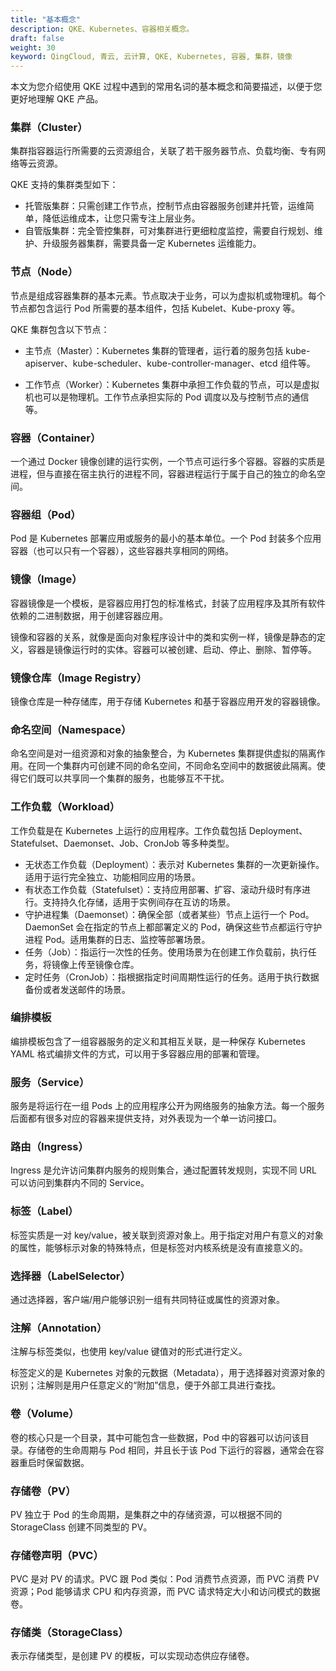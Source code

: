 ```yaml
---
title: "基本概念"
description: QKE、Kubernetes、容器相关概念。
draft: false
weight: 30
keyword: QingCloud, 青云, 云计算, QKE, Kubernetes, 容器, 集群，镜像
---
```


本文为您介绍使用 QKE 过程中遇到的常用名词的基本概念和简要描述，以便于您更好地理解 QKE 产品。

### 集群（Cluster）

集群指容器运行所需要的云资源组合，关联了若干服务器节点、负载均衡、专有网络等云资源。

QKE 支持的集群类型如下：

- 托管版集群：只需创建工作节点，控制节点由容器服务创建并托管，运维简单，降低运维成本，让您只需专注上层业务。
- 自管版集群：完全管控集群，可对集群进行更细粒度监控，需要自行规划、维护、升级服务器集群，需要具备一定 Kubernetes 运维能力。

### 节点（Node）

节点是组成容器集群的基本元素。节点取决于业务，可以为虚拟机或物理机。每个节点都包含运行 Pod 所需要的基本组件，包括 Kubelet、Kube-proxy 等。

QKE 集群包含以下节点：

- 主节点（Master）：Kubernetes 集群的管理者，运行着的服务包括 kube-apiserver、kube-scheduler、kube-controller-manager、etcd 组件等。

- 工作节点（Worker）：Kubernetes 集群中承担工作负载的节点，可以是虚拟机也可以是物理机。工作节点承担实际的 Pod 调度以及与控制节点的通信等。

  <!--客户端节点（Client）：提供 VNC 窗口进行登录，可通过客户端节点登录到集群中其他节点。-->

### 容器（Container）

一个通过 Docker 镜像创建的运行实例，一个节点可运行多个容器。容器的实质是进程，但与直接在宿主执行的进程不同，容器进程运行于属于自己的独立的命名空间。

### 容器组（Pod）

Pod 是 Kubernetes 部署应用或服务的最小的基本单位。一个 Pod 封装多个应用容器（也可以只有一个容器），这些容器共享相同的网络。

### 镜像（Image）

容器镜像是一个模板，是容器应用打包的标准格式，封装了应用程序及其所有软件依赖的二进制数据，用于创建容器应用。

镜像和容器的关系，就像是面向对象程序设计中的类和实例一样，镜像是静态的定义，容器是镜像运行时的实体。容器可以被创建、启动、停止、删除、暂停等。

### 镜像仓库（Image Registry）

镜像仓库是一种存储库，用于存储 Kubernetes 和基于容器应用开发的容器镜像。

### 命名空间（Namespace）

命名空间是对一组资源和对象的抽象整合，为 Kubernetes 集群提供虚拟的隔离作用。在同一个集群内可创建不同的命名空间，不同命名空间中的数据彼此隔离。使得它们既可以共享同一个集群的服务，也能够互不干扰。

### 工作负载（Workload）

工作负载是在 Kubernetes 上运行的应用程序。工作负载包括 Deployment、Statefulset、Daemonset、Job、CronJob 等多种类型。

- 无状态工作负载（Deployment）：表示对 Kubernetes 集群的一次更新操作。适用于运行完全独立、功能相同应用的场景。
- 有状态工作负载（Statefulset）：支持应用部署、扩容、滚动升级时有序进行。支持持久化存储，适用于实例间存在互访的场景。
- 守护进程集（Daemonset）：确保全部（或者某些）节点上运行一个 Pod。DaemonSet 会在指定的节点上都部署定义的 Pod，确保这些节点都运行守护进程 Pod。适用集群的日志、监控等部署场景。
- 任务（Job）：指运行一次性的任务。使用场景为在创建工作负载前，执行任务，将镜像上传至镜像仓库。
- 定时任务（CronJob）：指根据指定时间周期性运行的任务。适用于执行数据备份或者发送邮件的场景。

### 编排模板

编排模板包含了一组容器服务的定义和其相互关联，是一种保存 Kubernetes YAML 格式编排文件的方式，可以用于多容器应用的部署和管理。

### 服务（Service）

服务是将运行在一组 Pods 上的应用程序公开为网络服务的抽象方法。每一个服务后面都有很多对应的容器来提供支持，对外表现为一个单一访问接口。

### 路由（Ingress）

Ingress 是允许访问集群内服务的规则集合，通过配置转发规则，实现不同 URL 可以访问到集群内不同的 Service。

### 标签（Label）

标签实质是一对 key/value，被关联到资源对象上。用于指定对用户有意义的对象的属性，能够标示对象的特殊特点，但是标签对内核系统是没有直接意义的。

### 选择器（LabelSelector）

通过选择器，客户端/用户能够识别一组有共同特征或属性的资源对象。

### 注解（Annotation）

 注解与标签类似，也使用 key/value 键值对的形式进行定义。

标签定义的是 Kubernetes 对象的元数据（Metadata），用于选择器对资源对象的识别；注解则是用户任意定义的“附加”信息，便于外部工具进行查找。

### 卷（Volume）

卷的核心只是一个目录，其中可能包含一些数据，Pod 中的容器可以访问该目录。存储卷的生命周期与 Pod 相同，并且长于该 Pod 下运行的容器，通常会在容器重启时保留数据。

### 存储卷（PV）

PV 独立于 Pod 的生命周期，是集群之中的存储资源，可以根据不同的 StorageClass 创建不同类型的 PV。

### 存储卷声明（PVC）

PVC 是对 PV 的请求。PVC 跟 Pod 类似：Pod 消费节点资源，而 PVC 消费 PV 资源；Pod 能够请求 CPU 和内存资源，而 PVC 请求特定大小和访问模式的数据卷。

### 存储类（StorageClass）

表示存储类型，是创建 PV 的模板，可以实现动态供应存储卷。



